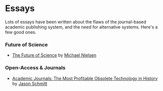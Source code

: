 # Essays

Lots of essays have been written about the flaws of the journal-based academic publishing system, and the need for alternative systems. Here's a few good ones.

### Future of Science

* [The Future of Science](http://michaelnielsen.org/blog/the-future-of-science-2/) by [Michael Nielsen](http://michaelnielsen.org/)

### Open-Access & Journals

* [Academic Journals: The Most Profitable Obsolete Technology in History](http://jasonschmitt.com/post/106918640086/academic-journals-the-most-profitable-obsolete) by [Jason Schmitt](http://www.jasonschmitt.com/)
